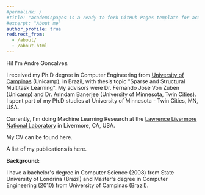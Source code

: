 ```yaml
---
#permalink: /
#title: "academicpages is a ready-to-fork GitHub Pages template for academic personal websites"
#excerpt: "About me"
author_profile: true
redirect_from: 
  - /about/
  - /about.html
---
```

Hi! I'm Andre Goncalves.

I received my Ph.D degree in Computer Engineering from [University of Campinas](http://www.unicamp.br/unicamp/english) (Unicamp), in Brazil, with thesis topic "Sparse and Structural Multitask Learning". My advisors were Dr. Fernando José Von Zuben (Unicamp) and Dr. Arindam Banerjee (University of Minnesota, Twin Cities). I spent part of my Ph.D studies at University of Minnesota - Twin Cities, MN, USA.

Currently, I'm doing Machine Learning Research at the [Lawrence Livermore National Laboratory](https://www.llnl.gov) in Livermore, CA, USA.

My CV can be found here.

A list of my publications is here.

**Background:**

I have a bachelor's degree in Computer Science (2008) from State University of Londrina (Brazil) and Master's degree in Computer Engineering (2010) from University of Campinas (Brazil).
